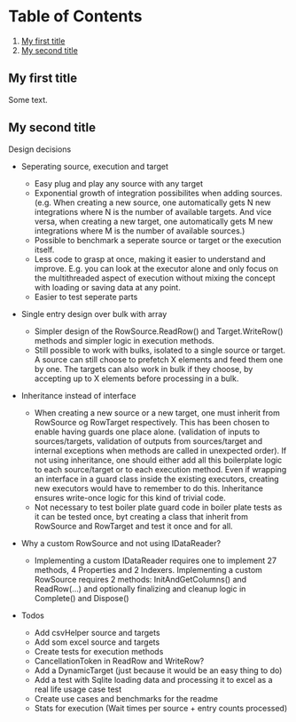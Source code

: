 # Table of Contents

1. [My first title](#my-first-title)
2. [My second title](#my-second-title)
## My first title
Some text.
## My second title

Design decisions

- Seperating source, execution and target
    - Easy plug and play any source with any target
    - Exponential growth of integration possibilites when adding sources. (e.g. When creating a new source, one automatically gets N new integrations where N is the number of available targets. And vice versa, when creating a new target, one automatically gets M new integrations where M is the number of available sources.)
    - Possible to benchmark a seperate source or target or the execution itself.
    - Less code to grasp at once, making it easier to understand and improve. E.g. you can look at the executor alone and only focus on the multithreaded aspect of execution without mixing the concept with loading or saving data at any point.
    - Easier to test seperate parts
- Single entry design over bulk with array
    - Simpler design of the RowSource.ReadRow() and Target.WriteRow() methods and simpler logic in execution methods.
    - Still possible to work with bulks, isolated to a single source or target. A source can still choose to prefetch X elements and feed them one by one. The targets can also work in bulk if they choose, by accepting up to X elements before processing in a bulk.
- Inheritance instead of interface
    - When creating a new source or a new target, one must inherit from RowSource og RowTarget respectively. This has been chosen to enable having guards one place alone. (validation of inputs to sources/targets, validation of outputs from sources/target and internal exceptions when methods are called in unexpected order). If not using inheritance, one should either add all this boilerplate logic to each source/target or to each execution method. Even if wrapping an interface in a guard class inside the existing executors, creating new executors would have to remember to do this. Inheritance ensures write-once logic for this kind of trivial code.
    - Not necessary to test boiler plate guard code in boiler plate tests as it can be tested once, byt creating a class that inherit from RowSource and RowTarget and test it once and for all.
 - Why a custom RowSource and not using IDataReader?
    - Implementing a custom IDataReader requires one to implement 27 methods, 4 Properties and 2 Indexers. Implementing a custom RowSource requires 2 methods: InitAndGetColumns() and ReadRow(...) and optionally finalizing and cleanup logic in Complete() and Dispose()

- Todos
    - Add csvHelper source and targets
    - Add som excel source and targets
    - Create tests for execution methods
    - CancellationToken in ReadRow and WriteRow?
    - Add a DynamicTarget (just because it would be an easy thing to do)
    - Add a test with Sqlite loading data and processing it to excel as a real life usage case test
    - Create use cases and benchmarks for the readme
    - Stats for execution (Wait times per source + entry counts processed)
